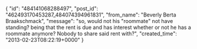  {
   "id": "484141068288497",
   "post_id": "462493170453287_484074394961831",
   "from_name": "Beverly Berta Braakschmack",
   "message": "so, would not his \"roommate\" not have standing? being that the rent is due and has interest whether or not he has a roommate anymore? Nobody to share said rent with?",
   "created_time": "2013-02-23T08:22:19+0000"
 }
